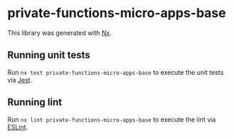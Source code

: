 # private-functions-micro-apps-base

This library was generated with [Nx](https://nx.dev).

## Running unit tests

Run `nx test private-functions-micro-apps-base` to execute the unit tests via [Jest](https://jestjs.io).

## Running lint

Run `nx lint private-functions-micro-apps-base` to execute the lint via [ESLint](https://eslint.org/).

